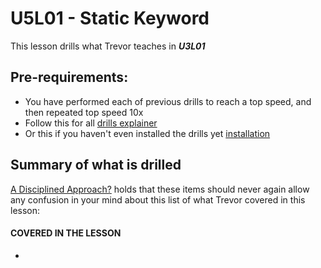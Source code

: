 # U5L01 - Static Keyword

This lesson drills what Trevor teaches in _**U3L01**_

## Pre-requirements:

- You have performed each of previous drills to reach a top speed, and then repeated top speed 10x
- Follow this for all  [drills explainer](/docs/drills/explainer/)
- Or this if you haven't even installed the drills yet [installation](/docs/drills/install/)

## Summary of what is drilled

[A Disciplined Approach?](/docs/drills/explainer/#the-absolute-or-never-again-proposition/) holds that these items should never again allow any confusion in your mind about this list of what Trevor covered in this lesson:

#### COVERED IN THE LESSON

-
